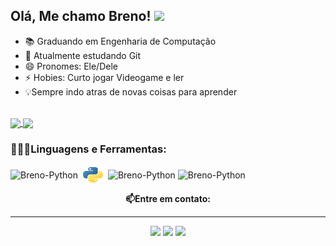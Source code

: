   ## Olá, Me chamo Breno!  <img src="https://github.com/sciencepal/sciencepal/blob/master/assets/Hi.gif" width="29px">
- 📚 Graduando em Engenharia de Computação
- 🌱 Atualmente estudando Git
- 😄 Pronomes: Ele/Dele
- ⚡ Hobies: Curto jogar Videogame e ler 
- 💡Sempre indo atras de novas coisas para aprender 


<br />

<a href="https://github.com/breno-rossi/github-readme-stats">
  <img height=200 align="center" src="https://github-readme-stats.vercel.app/api?username=breno-rossi&theme=algolia&bg_color=000000&show_icons=true" />
</a>
<a href="https://github.com/breno-rossi/convoychat">
  <img height=200 align="center" src="https://github-readme-stats.vercel.app/api/top-langs?username=breno-rossi&layout=donut&langs_count=8&card_width=320&theme=algolia&bg_color=000000" />
</a>

<br />

### 👨🏻‍💻Linguagens e Ferramentas: <br />
  <img align="center" alt="Breno-Python" height="30" width="40" src="https://cdn.jsdelivr.net/gh/devicons/devicon/icons/c/c-original.svg" />
  <img align="center" alt="Breno-Python" height="30" width="40" src="https://raw.githubusercontent.com/devicons/devicon/master/icons/python/python-original.svg">
  <img align="center" alt="Breno-Python" height="30" width="40" src="https://cdn.jsdelivr.net/gh/devicons/devicon/icons/vscode/vscode-original.svg">
  <img align="center" alt="Breno-Python" height="30" width="40" src="https://cdn.jsdelivr.net/gh/devicons/devicon/icons/anaconda/anaconda-original.svg">

<br />
<strong>
  <p align="center">📫Entre em contato: <p>
</strong>
<hr>
          
<p align="center"><a href="https://www.brenorossi.tech/8"><img src="https://img.shields.io/badge/POrtfolio-666?style=for-the-badge&logoColor=white" height=25></a> <a href="https://www.linkedin.com/in/brenorossiduarte/"><img src="https://img.shields.io/badge/linkedin-%230077B5.svg?&style=for-the-badge&logo=linkedin&logoColor=white" height=25></a> <a href="mailto:brenorossiduarte@gmail.comsubject=Olá%20Breno%20Rossi"><img src="	https://img.shields.io/badge/Gmail-D14836?style=for-the-badge&logo=gmail&logoColor=white" height=25></a> 
</p>

